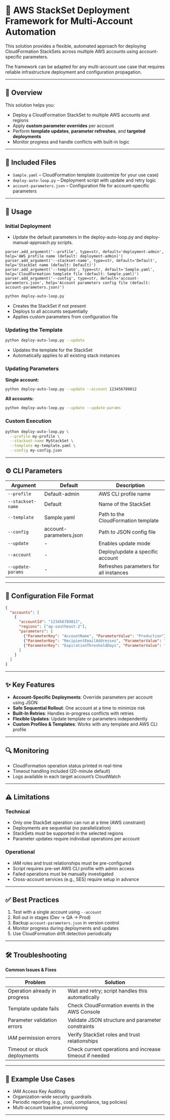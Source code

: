 # 🔐 AWS StackSet Deployment Framework for Multi-Account Automation

This solution provides a flexible, automated approach for deploying CloudFormation StackSets across multiple AWS accounts using account-specific parameters.

The framework can be adapted for any multi-account use case that requires reliable infrastructure deployment and configuration propagation.

---

## 📌 Overview

This solution helps you:
- Deploy a CloudFormation StackSet to multiple AWS accounts and regions
- Apply **custom parameter overrides** per account
- Perform **template updates**, **parameter refreshes**, and **targeted deployments**
- Monitor progress and handle conflicts with built-in logic

---

## 📁 Included Files

- `Sample.yaml` – CloudFormation template (customize for your use case)
- `deploy-auto-loop.py` – Deployment script with update and retry logic
- `account-parameters.json` – Configuration file for account-specific parameters

---

## 🚀 Usage

### Initial Deployment

- Update the default parameters in the deploy-auto-loop.py  and deploy-manual-approach.py scripts.

```
parser.add_argument('--profile', type=str, default='deployment-admin', help='AWS profile name (default: deployment-admin)')
parser.add_argument('--stackset-name', type=str, default='Default', help='StackSet name (default: Default)')
parser.add_argument('--template', type=str, default='Sample.yaml', help='CloudFormation template file (default: Sample.yaml)')
parser.add_argument('--config', type=str, default='account-parameters.json', help='Account parameters config file (default: account-parameters.json)')
```

```bash
python deploy-auto-loop.py
```

- Creates the StackSet if not present
- Deploys to all accounts sequentially
- Applies custom parameters from configuration file

### Updating the Template

```bash
python deploy-auto-loop.py --update
```

- Updates the template for the StackSet
- Automatically applies to all existing stack instances

### Updating Parameters

**Single account:**
```bash
python deploy-auto-loop.py --update --account 123456789012
```

**All accounts:**
```bash
python deploy-auto-loop.py --update --update-params
```

### Custom Execution

```bash
python deploy-auto-loop.py \
  --profile my-profile \
  --stackset-name MyStackSet \
  --template my-template.yaml \
  --config my-config.json
```

---

## ⚙️ CLI Parameters

| Argument             | Default                   | Description                                 |
|----------------------|---------------------------|---------------------------------------------|
| `--profile`          | Default-admin             | AWS CLI profile name                        |
| `--stackset-name`    | Default                   | Name of the StackSet                        |
| `--template`         | Sample.yaml               | Path to the CloudFormation template         |
| `--config`           | account-parameters.json   | Path to JSON config file                    |
| `--update`           | -                         | Enables update mode                         |
| `--account`          | -                         | Deploy/update a specific account            |
| `--update-params`    | -                         | Refreshes parameters for all instances      |

---

## 🧾 Configuration File Format

```json
{
  "accounts": [
    {
      "accountId": "123456789012",
      "regions": ["ap-southeast-2"],
      "parameters": [
        {"ParameterKey": "AccountName", "ParameterValue": "Production"},
        {"ParameterKey": "RecipientEmailAddresses", "ParameterValue": "admin@example.com"},
        {"ParameterKey": "ExpirationThresholdDays", "ParameterValue": "30"}
      ]
    }
  ]
}
```

---

## ✨ Key Features

- **Account-Specific Deployments**: Override parameters per account using JSON
- **Safe Sequential Rollout**: One account at a time to minimize risk
- **Built-In Retries**: Handles in-progress conflicts with retries
- **Flexible Updates**: Update template or parameters independently
- **Custom Profiles & Templates**: Works with any template and AWS CLI profile

---

## 🔍 Monitoring

- CloudFormation operation status printed in real-time
- Timeout handling included (20-minute default)
- Logs available in each target account’s CloudWatch

---

## ⚠️ Limitations

### Technical
- Only one StackSet operation can run at a time (AWS constraint)
- Deployments are sequential (no parallelization)
- StackSets must be supported in the selected regions
- Parameter updates require individual operations per account

### Operational
- IAM roles and trust relationships must be pre-configured
- Script requires pre-set AWS CLI profile with admin access
- Failed operations must be manually investigated
- Cross-account services (e.g., SES) require setup in advance

---

## ✅ Best Practices

1. Test with a single account using `--account`
2. Roll out in stages (Dev → QA → Prod)
3. Backup `account-parameters.json` in version control
4. Monitor progress during deployments and updates
5. Use CloudFormation drift detection periodically

---

## 🛠 Troubleshooting

**Common Issues & Fixes**

| Problem                         | Solution                                              |
|----------------------------------|--------------------------------------------------------|
| Operation already in progress   | Wait and retry; script handles this automatically      |
| Template update fails           | Check CloudFormation events in the AWS Console         |
| Parameter validation errors     | Validate JSON structure and parameter constraints      |
| IAM permission errors           | Verify StackSet roles and trust relationships          |
| Timeout or stuck deployments    | Check current operations and increase timeout if needed|

---

## 🧪 Example Use Cases

- IAM Access Key Auditing
- Organization-wide security guardrails
- Periodic reporting (e.g., cost, compliance, tag policies)
- Multi-account baseline provisioning

---
